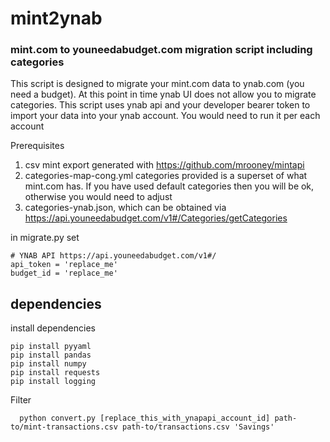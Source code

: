 # mint2ynab 
### mint.com to youneedabudget.com migration script including categories

This script is designed to migrate your mint.com data to ynab.com (you need a budget). At this point in time ynab UI does not allow you to migrate categories. This script uses ynab api and your developer bearer token to import your data into your ynab account. You would need to run it per each account

Prerequisites
1) csv mint export generated with https://github.com/mrooney/mintapi
2) categories-map-cong.yml categories provided is a superset of what mint.com has. If you have used default categories then you will be ok, otherwise you would need to adjust
3) categories-ynab.json, which can be obtained via https://api.youneedabudget.com/v1#/Categories/getCategories

in migrate.py set
```
# YNAB API https://api.youneedabudget.com/v1#/
api_token = 'replace_me'
budget_id = 'replace_me'
```

## dependencies

install dependencies 
```
pip install pyyaml
pip install pandas
pip install numpy
pip install requests
pip install logging
```


Filter 
```
  python convert.py [replace_this_with_ynapapi_account_id] path-to/mint-transactions.csv path-to/transactions.csv 'Savings'
```
